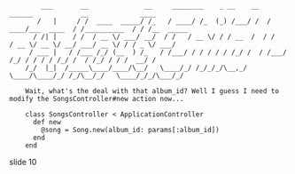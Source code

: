             ___       __              __     ________    _ __    __   ______            __             ____
           /   |     / /  ____  _____/ /_   / ____/ /_  (_) /___/ /  / ____/___  ____  / /__________  / / /__  _____
          / /| |    / /  / __ \/ ___/ __/  / /   / __ \/ / / __  /  / /   / __ \/ __ \/ __/ ___/ __ \/ / / _ \/ ___/
         / ___ |   / /___ /_/ (__  ) /_   / /___/ / / / / / /_/ /  / /___/ /_/ / / / / /_/ /  / /_/ / / /  __/ /
        /_/  |_|  /_____\____/____/\__/   \____/_/ /_/_/_/\__,_/   \____/\____/_/ /_/\__/_/   \____/_/_/\___/_/

        Wait, what's the deal with that album_id? Well I guess I need to modify the SongsController#new action now...

        class SongsController < ApplicationController
          def new
            @song = Song.new(album_id: params[:album_id])
          end
        end
















































































slide 10